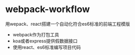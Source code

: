 # webpack-workflow
用wepack、react搭建一个自动化符合es6标准的前端工程模版

* webpack作为打包工具
* koa或者express提供假数据接口
* 使用react、es6标准编写项目代码
